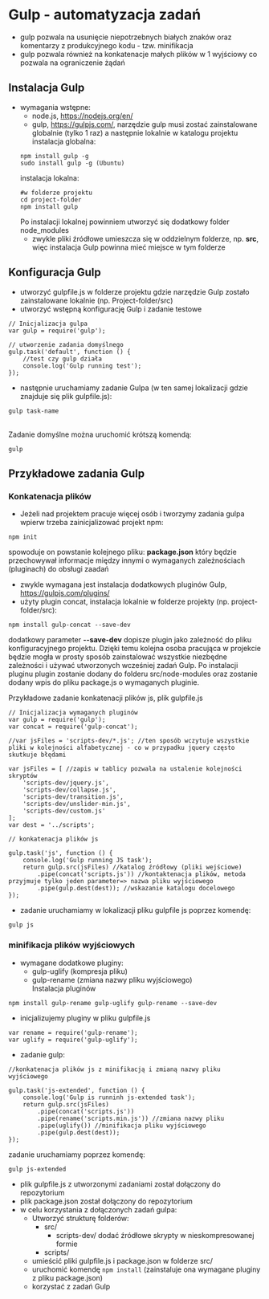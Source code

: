 # Gulp - automatyzacja zadań

- gulp pozwala na usunięcie niepotrzebnych białych znaków oraz komentarzy z produkcyjnego kodu - tzw. minifikacja
- gulp pozwala również na konkatenacje małych plików w 1 wyjściowy co pozwala na ograniczenie żądań

## Instalacja Gulp

- wymagania wstępne:
    - node.js, https://nodejs.org/en/
    - gulp, https://gulpjs.com/, narzędzie gulp musi zostać zainstalowane globalnie (tylko 1 raz) a następnie lokalnie w katalogu projektu<br>
    instalacja globalna: <br>
    ```
    npm install gulp -g 
    sudo install gulp -g (Ubuntu)
    ```
    instalacja lokalna: <br>
    ```
    #w folderze projektu
    cd project-folder
    npm install gulp
    ```
    Po instalacji lokalnej powinniem utworzyć się dodatkowy folder node_modules
    - zwykle pliki źródłowe umieszcza się w oddzielnym folderze, np. **src**, więc instalacja Gulp powinna mieć miejsce w tym folderze

## Konfiguracja Gulp

- utworzyć gulpfile.js w folderze projektu gdzie narzędzie Gulp zostało zainstalowane lokalnie (np. Project-folder/src)
- utworzyć wstępną konfigurację Gulp i zadanie testowe
```
// Inicjalizacja gulpa
var gulp = require('gulp');

// utworzenie zadania domyślnego
gulp.task('default', function () {
    //test czy gulp działa
    console.log('Gulp running test');
});
```
- następnie uruchamiamy zadanie Gulpa (w ten samej lokalizacji gdzie znajduje się plik gulpfile.js):
```
gulp task-name
```
<br>Zadanie domyślne można uruchomić krótszą komendą:
```
gulp
```

## Przykładowe zadania Gulp

### Konkatenacja plików 
- Jeżeli nad projektem pracuje więcej osób i tworzymy zadania gulpa wpierw trzeba zainicjalizować projekt npm:
```
npm init
```
spowoduje on powstanie kolejnego pliku: **package.json** który będzie przechowywał informacje między innymi o wymaganych zależnościach (pluginach) do obsługi zaadań
- zwykle wymagana jest instalacja dodatkowych pluginów Gulp, https://gulpjs.com/plugins/
- użyty plugin concat, instalacja lokalnie w folderze projekty (np. project-folder/src):
```
npm install gulp-concat --save-dev
```
dodatkowy parameter **--save-dev** dopisze plugin jako zależność do pliku konfiguracyjnego projektu. Dzięki temu kolejna osoba pracująca w projekcie będzie mogła w prosty sposób zainstalować wszystkie niezbędne zależności i używać utworzonych wcześniej zadań Gulp. Po instalacji pluginu plugin zostanie dodany do folderu src/node-modules oraz zostanie dodany wpis do pliku package.js o wymaganych pluginie.

Przykładowe zadanie konkatenacji plików js, plik gulpfile.js<br>
```
// Inicjalizacja wymaganych pluginów
var gulp = require('gulp');
var concat = require('gulp-concat');

//var jsFiles = 'scripts-dev/*.js'; //ten sposób wczytuje wszystkie pliki w kolejności alfabetycznej - co w przypadku jquery często skutkuje błędami

var jsFiles = [ //zapis w tablicy pozwala na ustalenie kolejności skryptów
    'scripts-dev/jquery.js',
    'scripts-dev/collapse.js',
    'scripts-dev/transition.js',
    'scripts-dev/unslider-min.js',
    'scripts-dev/custom.js'
];
var dest = '../scripts';

// konkatenacja plików js

gulp.task('js', function () {
    console.log('Gulp running JS task');
    return gulp.src(jsFiles) //katalog źródłowy (pliki wejściowe)
        .pipe(concat('scripts.js')) //kontaktenacja plików, metoda przyjmuje tylko jeden parameter=> nazwa pliku wyjściowego
        .pipe(gulp.dest(dest)); //wskazanie katalogu docelowego
});
```
- zadanie uruchamiamy w lokalizacji pliku gulpfile js poprzez komendę:
```
gulp js
```

### minifikacja plików wyjściowych
- wymagane dodatkowe pluginy:
    - gulp-uglify (kompresja pliku)
    - gulp-rename (zmiana nazwy pliku wyjściowego)<br>
Instalacja pluginów<br>
```
npm install gulp-rename gulp-uglify gulp-rename --save-dev
```
- inicjalizujemy pluginy w pliku gulpfile.js
```
var rename = require('gulp-rename');
var uglify = require('gulp-uglify');
```
- zadanie gulp:
```
//konkatenacja plików js z minifikacją i zmianą nazwy pliku wyjściowego

gulp.task('js-extended', function () {
    console.log('Gulp is runninh js-extended task');
    return gulp.src(jsFiles)
        .pipe(concat('scripts.js'))
        .pipe(rename('scripts.min.js')) //zmiana nazwy pliku
        .pipe(uglify()) //minifikacja pliku wyjściowego
        .pipe(gulp.dest(dest));
});
```
zadanie uruchamiamy poprzez komendę:<br>
```
gulp js-extended
```
- plik gulpfile.js z utworzonymi zadaniami został dołączony do repozytorium 
- plik package.json został dołączony do repozytorium
- w celu korzystania z dołączonych zadań gulpa:<br>
    - Utworzyć strukturę folderów:
        - src/
            - scripts-dev/
                dodać źródłowe skrypty w nieskompresowanej formie
        - scripts/
    - umieścić pliki gulpfile.js i package.json w folderze src/
    - uruchomić komendę ```npm install``` (zainstaluje ona wymagane pluginy z pliku package.json) 
    - korzystać z zadań Gulp 